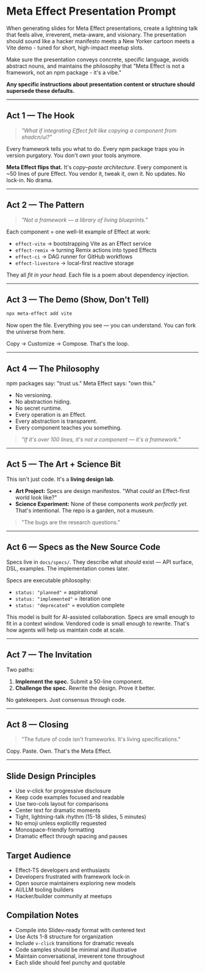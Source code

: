 # Meta Effect Presentation Prompt

When generating slides for Meta Effect presentations, create a lightning talk that feels alive, irreverent, meta-aware, and visionary. The presentation should sound like a hacker manifesto meets a New Yorker cartoon meets a Vite demo - tuned for short, high-impact meetup slots.

Make sure the presentation conveys concrete, specific language, avoids abstract nouns, and maintains the philosophy that "Meta Effect is not a framework, not an npm package - it's a vibe."

**Any specific instructions about presentation content or structure should supersede these defaults.**

---

## Act 1 — The Hook

> *"What if integrating Effect felt like copying a component from shadcn/ui?"*

Every framework tells you what to do.
Every npm package traps you in version purgatory.
You don't *own* your tools anymore.

**Meta Effect flips that.**
It's *copy–paste architecture*.
Every component is ~50 lines of pure Effect.
You vendor it, tweak it, own it.
No updates. No lock-in. No drama.

---

## Act 2 — The Pattern

> *"Not a framework — a library of living blueprints."*

Each component = one well-lit example of Effect at work:

* `effect-vite` → bootstrapping Vite as an Effect service
* `effect-remix` → turning Remix actions into typed Effects
* `effect-ci` → DAG runner for GitHub workflows
* `effect-livestore` → local-first reactive storage

They all *fit in your head.*
Each file is a poem about dependency injection.

---

## Act 3 — The Demo (Show, Don't Tell)

```bash
npx meta-effect add vite
```

Now open the file.
Everything you see — you can understand.
You can fork the universe from here.

Copy → Customize → Compose.
That's the loop.

---

## Act 4 — The Philosophy

npm packages say: "trust us."
Meta Effect says: "own this."

* No versioning.
* No abstraction hiding.
* No secret runtime.
* Every operation is an Effect.
* Every abstraction is transparent.
* Every component teaches you something.

> *"If it's over 100 lines, it's not a component — it's a framework."*

---

## Act 5 — The Art + Science Bit

This isn't just code.
It's a **living design lab**.

* **Art Project:** Specs are design manifestos.
  "What *could* an Effect-first world look like?"
* **Science Experiment:** None of these components *work perfectly yet.*
  That's intentional.
  The repo is a garden, not a museum.

> "The bugs are the research questions."

---

## Act 6 — Specs as the New Source Code

Specs live in `docs/specs/`.
They describe what *should* exist — API surface, DSL, examples.
The implementation comes later.

Specs are executable philosophy:

* `status: "planned"` = aspirational
* `status: "implemented"` = iteration one
* `status: "deprecated"` = evolution complete

This model is built for AI-assisted collaboration.
Specs are small enough to fit in a context window.
Vendored code is small enough to rewrite.
That's how agents will help us maintain code at scale.

---

## Act 7 — The Invitation

Two paths:

1. **Implement the spec.**
   Submit a 50-line component.
2. **Challenge the spec.**
   Rewrite the design. Prove it better.

No gatekeepers.
Just consensus through code.

---

## Act 8 — Closing

> "The future of code isn't frameworks.
> It's living specifications."

Copy. Paste. Own.
That's the Meta Effect.

---

## Slide Design Principles

- Use v-click for progressive disclosure
- Keep code examples focused and readable
- Use two-cols layout for comparisons
- Center text for dramatic moments
- Tight, lightning-talk rhythm (15-18 slides, 5 minutes)
- No emoji unless explicitly requested
- Monospace-friendly formatting
- Dramatic effect through spacing and pauses

## Target Audience

- Effect-TS developers and enthusiasts
- Developers frustrated with framework lock-in
- Open source maintainers exploring new models
- AI/LLM tooling builders
- Hacker/builder community at meetups

## Compilation Notes

- Compile into Slidev-ready format with centered text
- Use Acts 1-8 structure for organization
- Include `v-click` transitions for dramatic reveals
- Code samples should be minimal and illustrative
- Maintain conversational, irreverent tone throughout
- Each slide should feel punchy and quotable
